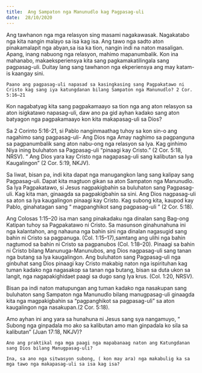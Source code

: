 ```yaml
---
title:  Ang Sampaton nga Manunudlo kag Pagpasag-uli
date:  28/10/2020
---
```


Ang tawhanon nga mga relasyon sing masami nagakawasak. Nagakatabo nga kita nangin malayo sa isa kag isa. Ang tawo nga sadto aton pinakamalapit nga abyan,sa isa ka tion, nangin indi na naton masaligan.  Apang, inang nabuong nga relasyon, mahimo mapanumbalik. Kon ina mahanabo, makaeksperiensya  kita sang pagkamakatilingala sang pagpasag-uli. Duitay lang sang tawhanon nga ekperiensya ang may katam-is kaangay sini.

`Paano ang pagpasag-uli napasad sa kasingkasing sang Pagpakatawo ni Cristo kag sang iya katungdanan bilang Sampaton nga Manunudlo? 2 Cor. 5:16–21`

Kon nagabatyag kita sang pagpakamaayo sa tion nga  ang aton relasyon sa aton isigkatawo napasag-uli, daw ano pa gid ayhan  kadako sang aton batyagon nga pagpakamaayo kon kita makapasag-uli sa Dios?

Sa 2 Corinto 5:16-21, si Pablo nanginmaathag tuhoy sa kon sin-o ang nagahimo sang pagpasag-uli- Ang Dios nga Amay naghimo sa pagpanguna sa pagpanumbalik sang aton nabu-ong  nga relasyon sa Iya. Kag ginhimo Niya ining buluhaton sa Pagpasag-uli “pinaagi kay Cristo.” (2 Cor. 5:18, NRSV). “ Ang Dios yara kay Cristo nga nagapasag-uli sang kalibutan sa Iya Kaugalingon” (2 Cor. 5:19, NKJV).

Sa liwat, bisan pa, indi kita dapat nga manugangkon lang sang kalipay sang Pagpasag-uli.  Dapat kita  magtuon gikan sa aton Sampaton nga Manunudlo. Sa Iya Pagpakatawo, si Jesus nagpakigbahin sa buluhaton sang Pagpasag-uli. Kag kita man, ginaagda sa pagpakigbahin sa sini. Ang Dios nagpasag-uli sa aton sa Iya kaugalingon pinaagi kay Cristo. Kag subong kita, kaupod kay Pablo, ginahatagan sang “ magpanghikot sang pagpasag-uli ” (2 Cor. 5:18).

Ang Colosas  1:15–20 isa man sang pinakadaku nga dinalan sang Bag-ong Katipan  tuhoy sa Pagpakatawo ni Cristo. Sa masunson ginahunahuna ini  nga kalantahon, ang nahauna nga bahin sini nga dinalan nagasugid sang bahin ni Cristo sa pagpanuga. (Col. 1:15–17),samtang ang ulihi nga bahin nagtumod sa bahin ni Cristo sa pagpanubos (Col. 1:18–20). Pinaagi sa bahin ni Cristo bilang Manunuga-Manunubos, ang Dios nagpasag-uli sang  tanan nga butang sa Iya kaugalingon. Ang buluhaton sang Pagpasag-uli  nga ginbuhat sang Dios pinaagi kay Cristo makabig naton nga ispirituhan kag tuman kadako nga nagasakop sa tanan nga butang, bisan sa duta ukon sa langit, nga nagapakighidaet paagi sa dugo sang Iya krus. (Col. 1:20, NRSV).

Bisan pa indi naton matupungan ang tuman kadako nga nasakupan sang buluhaton sang Sampaton nga Manunudlo bilang manugpasag-uli ginaagda kita nga magpakigbahin sa “pagpanghikot sa pagpasag-uli” sa aton kaugalingon nga nasakupan.(2 Cor. 5:18).

Amo ayhan ini ang yara sa hunahuna ni Jesus sang sya nangamuyo, “ Subong nga ginpadala mo ako sa kalibutan amo man ginpadala ko sila sa kalibutan” (Juan 17:18, NKJV)?

`Ano ang praktikal nga mga paagi nga mapabanaag naton ang Katungdanan sang Dios bilang Manugpasag-uli?`

`Ina, sa ano nga sitwasyon subong, ( kon may ara) nga makabulig ka sa mga tawo nga makapasag-uli sa isa kag isa?`